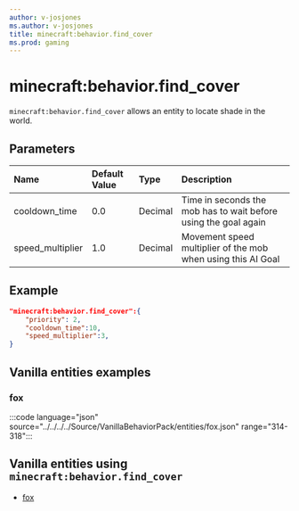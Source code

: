 ```yaml
---
author: v-josjones
ms.author: v-josjones
title: minecraft:behavior.find_cover
ms.prod: gaming
---
```


# minecraft:behavior.find_cover

`minecraft:behavior.find_cover` allows an entity to locate shade in the world.

## Parameters

|Name |Default Value  |Type  |Description  |
|:----------|:----------|:----------|:----------|
|cooldown_time| 0.0| Decimal| Time in seconds the mob has to wait before using the goal again |
|speed_multiplier| 1.0| Decimal| Movement speed multiplier of the mob when using this AI Goal |

## Example

```json
"minecraft:behavior.find_cover":{
    "priority": 2,
    "cooldown_time":10,
    "speed_multiplier":3,
}
```

## Vanilla entities examples

### fox

:::code language="json" source="../../../../Source/VanillaBehaviorPack/entities/fox.json" range="314-318":::

## Vanilla entities using `minecraft:behavior.find_cover`

- [fox](../../../../Source/VanillaBehaviorPack_Snippets/entities/fox.md)
